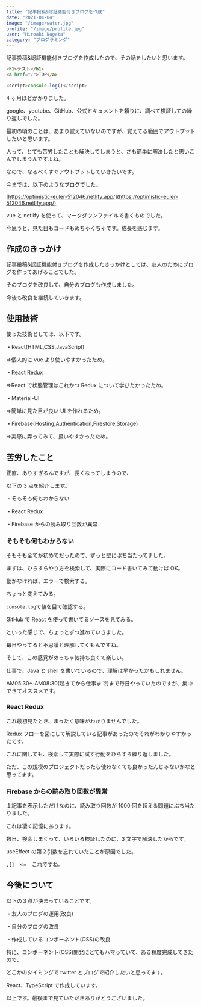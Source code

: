 ```yaml
---
title: "記事投稿&認証機能付きブログを作成"
date: "2021-04-04"
image: "/image/water.jpg"
profile: "/image/profile.jpg"
user: "Hiroaki Nagata"
category: "プログラミング"
---
```


記事投稿&認証機能付きブログを作成したので、その話をしたいと思います。

```html
<h1>テスト</h1>
<a href="/">TOP</a>
```

```javascript
<script>console.log()</script>
```

4 ヶ月ほどかかりました。

google、youtube、GitHub、公式ドキュメントを頼りに、調べて検証しての繰り返しでした。

最初の頃のことは、あまり覚えていないのですが、覚えてる範囲でアウトプットしたいと思います。

人って、とても苦労したことも解決してしまうと、さも簡単に解決したと思いこんでしまうんですよね。

なので、なるべくすぐアウトプットしていきたいです。

今までは、以下のようなブログでした。

[https://optimistic-euler-512046.netlify.app/](https://optimistic-euler-512046.netlify.app/)

vue と netlify を使って、マークダウンファイルで書くものでした。

今思うと、見た目もコードもめちゃくちゃです。成長を感じます。

## 作成のきっかけ

記事投稿&認証機能付きブログを作成したきっかけとしては、友人のためにブログを作ってあげることでした。

そのブログを改良して、自分のブログも作成しました。

今後も改良を継続していきます。

## 使用技術

使った技術としては、以下です。

・React(HTML,CSS,JavaScript)

=>個人的に vue より使いやすかったため。

・React Redux

=>React で状態管理はこれかつ Redux について学びたかったため。

・Material-UI

=>簡単に見た目が良い UI を作れるため。

・Firebase(Hosting,Authentication,Firestore,Storage)

=>実際に弄ってみて、扱いやすかったため。

## 苦労したこと

正直、ありすぎるんですが、長くなってしまうので、

以下の 3 点を紹介します。

・そもそも何もわからない

・React Redux

・Firebase からの読み取り回数が異常

### そもそも何もわからない

そもそも全てが初めてだったので、ずっと壁にぶち当たってました。

まずは、ひらすらやり方を検索して、実際にコード書いてみて動けば OK。

動かなければ、エラーで検索する。

ちょっと変えてみる。

`console.log`で値を目で確認する。

GitHub で React を使って書いてるソースを見てみる。

といった感じで、ちょっとずつ進めていきました。

毎日やってると不思議と理解してくもんですね。

そして、この感覚がめっちゃ気持ち良くて楽しい。

仕事で、Java と shell を書いているので、理解は早かったかもしれません。

AM05:30〜AM08:30(起きてから仕事まで)まで毎日やっていたのですが、集中できてオススメです。

### React Redux

これ最初見たとき、まったく意味がわかりませんでした。

Redux フローを図にして解説している記事があったのでそれがわかりやすかったです。

これに関しても、検索して実際に試す行動をひらすら繰り返しました。

ただ、この規模のプロジェクトだったら使わなくても良かったんじゃないかなと思ってます。

### Firebase からの読み取り回数が異常

１記事を表示しただけなのに、読み取り回数が 1000 回を超える問題にぶち当たりました。

これは凄く記憶にあります。

数日、検索しまくって、いろいろ検証したのに、3 文字で解決したからです。

useEffect の第２引数を忘れていたことが原因でした。

`,[]`　<=　これですね。

## 今後について

以下の３点が決まっていることです。

・友人のブログの運用(改良)

・自分のブログの改良

・作成しているコンポーネント(OSS)の改良

特に、コンポーネント(OSS)開発にとてもハマっていて、ある程度完成してきたので、

どこかのタイミングで twitter とブログで紹介したいと思ってます。

React、TypeScript で作成しています。

以上です。最後まで見ていただきありがとうございました。
